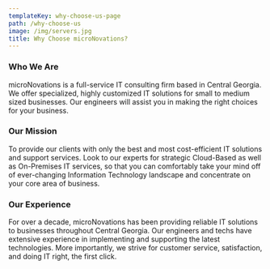 ```yaml
---
templateKey: why-choose-us-page
path: /why-choose-us
image: /img/servers.jpg
title: Why Choose microNovations?
---
```


### Who We Are

microNovations is a full-service IT consulting firm based in Central Georgia. We offer specialized, highly customized IT solutions for small to medium sized businesses. Our engineers will assist you in making the right choices for your business.

### Our Mission

To provide our clients with only the best and most cost-efficient IT solutions and support services. Look to our experts for strategic Cloud-Based as well as On-Premises IT services, so that you can comfortably take your mind off of ever-changing Information Technology landscape and concentrate on your core area of business.

### Our Experience

For over a decade, microNovations has been providing reliable IT solutions to businesses throughout Central Georgia. Our engineers and techs have extensive experience in implementing and supporting the latest technologies. More importantly, we strive for customer service, satisfaction, and doing IT right, the first click.
